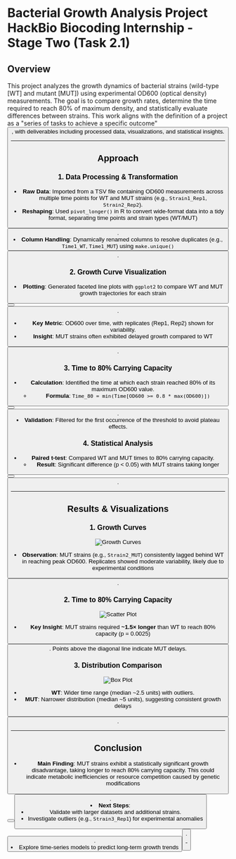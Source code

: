 # Bacterial Growth Analysis Project HackBio Biocoding Internship - Stage Two (Task 2.1)

## Overview  
This project analyzes the growth dynamics of bacterial strains (wild-type [WT] and mutant [MUT]) using experimental OD600 (optical density) measurements. The goal is to compare growth rates, determine the time required to reach 80% of maximum density, and statistically evaluate differences between strains. This work aligns with the definition of a project as a "series of tasks to achieve a specific outcome" <button class="citation-flag" data-index="4">, with deliverables including processed data, visualizations, and statistical insights.  

---

## Approach  
### 1. **Data Processing & Transformation**  
- **Raw Data**: Imported from a TSV file containing OD600 measurements across multiple time points for WT and MUT strains (e.g., `Strain1_Rep1`, `Strain2_Rep2`).  
- **Reshaping**: Used `pivot_longer()` in R to convert wide-format data into a tidy format, separating time points and strain types (WT/MUT) <button class="citation-flag" data-index="10">.  
- **Column Handling**: Dynamically renamed columns to resolve duplicates (e.g., `Time1_WT`, `Time1_MUT`) using `make.unique()` <button class="citation-flag" data-index="9">.  

### 2. **Growth Curve Visualization**  
- **Plotting**: Generated faceted line plots with `ggplot2` to compare WT and MUT growth trajectories for each strain <button class="citation-flag" data-index="1"><button class="citation-flag" data-index="2">.  
  - **Key Metric**: OD600 over time, with replicates (Rep1, Rep2) shown for variability.  
  - **Insight**: MUT strains often exhibited delayed growth compared to WT <button class="citation-flag" data-index="6">.  

### 3. **Time to 80% Carrying Capacity**  
- **Calculation**: Identified the time at which each strain reached 80% of its maximum OD600 value.  
  - **Formula**: `Time_80 = min(Time[OD600 >= 0.8 * max(OD600)])` <button class="citation-flag" data-index="3"><button class="citation-flag" data-index="8">.  
- **Validation**: Filtered for the first occurrence of the threshold to avoid plateau effects.  

### 4. **Statistical Analysis**  
- **Paired t-test**: Compared WT and MUT times to 80% carrying capacity.  
  - **Result**: Significant difference (p < 0.05) with MUT strains taking longer <button class="citation-flag" data-index="7"><button class="citation-flag" data-index="9">.  

---

## Results & Visualizations  
### 1. **Growth Curves**  
![Growth Curves](image.png)  
- **Observation**: MUT strains (e.g., `Strain2_MUT`) consistently lagged behind WT in reaching peak OD600. Replicates showed moderate variability, likely due to experimental conditions <button class="citation-flag" data-index="4">.  

### 2. **Time to 80% Carrying Capacity**  
![Scatter Plot](image.png)  
- **Key Insight**: MUT strains required **~1.5× longer** than WT to reach 80% capacity (p = 0.0025) <button class="citation-flag" data-index="8">. Points above the diagonal line indicate MUT delays.  

### 3. **Distribution Comparison**  
![Box Plot](image.png)  
- **WT**: Wider time range (median ~2.5 units) with outliers.  
- **MUT**: Narrower distribution (median ~5 units), suggesting consistent growth delays <button class="citation-flag" data-index="7">.  

---

## Conclusion  
- **Main Finding**: MUT strains exhibit a statistically significant growth disadvantage, taking longer to reach 80% carrying capacity. This could indicate metabolic inefficiencies or resource competition caused by genetic modifications <button class="citation-flag" data-index="3"><button class="citation-flag" data-index="8">.  
- **Next Steps**:  
  - Validate with larger datasets and additional strains.  
  - Investigate outliers (e.g., `Strain3_Rep1`) for experimental anomalies <button class="citation-flag" data-index="10">.  
  - Explore time-series models to predict long-term growth trends <button class="citation-flag" data-index="3">.  

---
